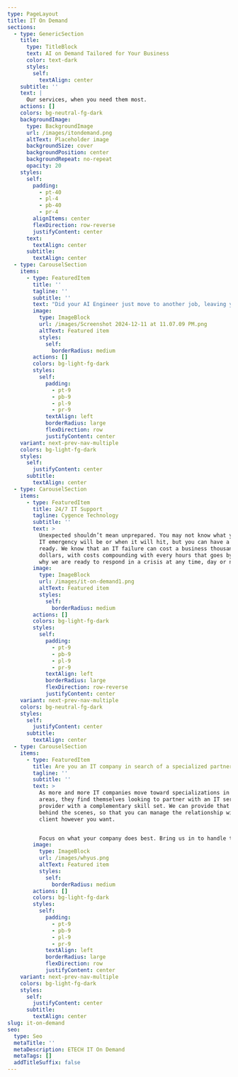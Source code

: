 ```yaml
---
type: PageLayout
title: IT On Demand
sections:
  - type: GenericSection
    title:
      type: TitleBlock
      text: AI on Demand Tailored for Your Business
      color: text-dark
      styles:
        self:
          textAlign: center
    subtitle: ''
    text: |
      Our services, when you need them most.
    actions: []
    colors: bg-neutral-fg-dark
    backgroundImage:
      type: BackgroundImage
      url: /images/itondemand.png
      altText: Placeholder image
      backgroundSize: cover
      backgroundPosition: center
      backgroundRepeat: no-repeat
      opacity: 20
    styles:
      self:
        padding:
          - pt-40
          - pl-4
          - pb-40
          - pr-4
        alignItems: center
        flexDirection: row-reverse
        justifyContent: center
      text:
        textAlign: center
      subtitle:
        textAlign: center
  - type: CarouselSection
    items:
      - type: FeaturedItem
        title: ''
        tagline: ''
        subtitle: ''
        text: "Did your AI Engineer just move to another job, leaving you high and dry? Are you struggling with AI problems that you don’t know how to fix? Do you need help with your AI but don’t know where to turn? Call us. We’re ready to work with you to handle whatever AI challenge comes your way.\n\nWe also offer pre-paid service blocks, which you can buy ahead of time and decide how to spend later.\_So when a server goes down, a malware attack threatens your security, or a power loss leaves you without access to your database, we’re on hand to resolve the situation as fast as possible. You can focus on the immediate concern, knowing your costs are already covered.\n"
        image:
          type: ImageBlock
          url: /images/Screenshot 2024-12-11 at 11.07.09 PM.png
          altText: Featured item
          styles:
            self:
              borderRadius: medium
        actions: []
        colors: bg-light-fg-dark
        styles:
          self:
            padding:
              - pt-9
              - pb-9
              - pl-9
              - pr-9
            textAlign: left
            borderRadius: large
            flexDirection: row
            justifyContent: center
    variant: next-prev-nav-multiple
    colors: bg-light-fg-dark
    styles:
      self:
        justifyContent: center
      subtitle:
        textAlign: center
  - type: CarouselSection
    items:
      - type: FeaturedItem
        title: 24/7 IT Support
        tagline: Cygence Technology
        subtitle: ''
        text: >
          Unexpected shouldn’t mean unprepared. You may not know what your next
          IT emergency will be or when it will hit, but you can have a response
          ready. We know that an IT failure can cost a business thousands of
          dollars, with costs compounding with every hours that goes by. That’s
          why we are ready to respond in a crisis at any time, day or night.
        image:
          type: ImageBlock
          url: /images/it-on-demand1.png
          altText: Featured item
          styles:
            self:
              borderRadius: medium
        actions: []
        colors: bg-light-fg-dark
        styles:
          self:
            padding:
              - pt-9
              - pb-9
              - pl-9
              - pr-9
            textAlign: left
            borderRadius: large
            flexDirection: row-reverse
            justifyContent: center
    variant: next-prev-nav-multiple
    colors: bg-neutral-fg-dark
    styles:
      self:
        justifyContent: center
      subtitle:
        textAlign: center
  - type: CarouselSection
    items:
      - type: FeaturedItem
        title: Are you an IT company in search of a specialized partner?
        tagline: ''
        subtitle: ''
        text: >
          As more and more IT companies move toward specializations in certain
          areas, they find themselves looking to partner with an IT service
          provider with a complementary skill set. We can provide that service
          behind the scenes, so that you can manage the relationship with your
          client however you want.


          Focus on what your company does best. Bring us in to handle the rest.
        image:
          type: ImageBlock
          url: /images/whyus.png
          altText: Featured item
          styles:
            self:
              borderRadius: medium
        actions: []
        colors: bg-light-fg-dark
        styles:
          self:
            padding:
              - pt-9
              - pb-9
              - pl-9
              - pr-9
            textAlign: left
            borderRadius: large
            flexDirection: row
            justifyContent: center
    variant: next-prev-nav-multiple
    colors: bg-light-fg-dark
    styles:
      self:
        justifyContent: center
      subtitle:
        textAlign: center
slug: it-on-demand
seo:
  type: Seo
  metaTitle: ''
  metaDescription: ETECH IT On Demand
  metaTags: []
  addTitleSuffix: false
---
```

